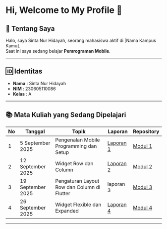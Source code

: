 # Hi, Welcome to My Profile 👋

## 📖 Tentang Saya
Halo, saya Sinta Nur Hidayah, seorang mahasiswa aktif di [Nama Kampus Kamu].  
Saat ini saya sedang belajar **Pemrograman Mobile**.

---

## 🆔 Identitas
- **Nama** : Sinta Nur Hidayah  
- **NIM** : 230605110086  
- **Kelas** : A  

---


## 📚 Mata Kuliah yang Sedang Dipelajari

| No | Tanggal         | Topik                                           | Laporan            | Repository  |
|----|-----------------|-------------------------------------------------|--------------------|-------------|
| 1  | 5 September 2025 | Pengenalan Mobile Programming dan Setup         | [Laporan 1](http://https://drive.google.com/drive/folders/1gIwtNl6-dZODwL7fsewd3MV_tLi78huj?usp=sharing "Laporan 1")     | [Modul 1](#) |
| 2  | 12 September 2025 | Widget Row dan Column                          | [Laporan 2](http://https://drive.google.com/drive/folders/1zAFAhKgOkJN8A98vxUhUPP25BrPvhRq3?usp=sharing "Laporan 2")    | [Modul 2](#) |
| 3  | 19 September 2025 | Pengaturan Layout Row dan Column di Flutter    | laporan 3 | [Modul 3](#) |
| 4  | 26 September 2025 | Widget Flexible dan Expanded                   | [Laporan 4](#)     | [Modul 4](#) |

---
